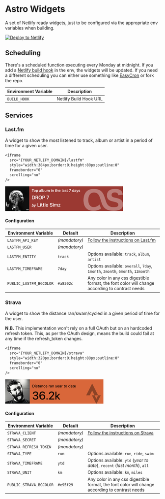 # Astro Widgets

A set of Netlify ready widgets, just to be configured via the appropriate env variables when building.


[![Deploy to Netlify](https://www.netlify.com/img/deploy/button.svg)](https://app.netlify.com/start/deploy?repository=https://github.com/cedmax/astro-widgets)

## Scheduling

There's a scheduled function executing every Monday at midnight.
If you add a [Netlify build hook](https://docs.netlify.com/configure-builds/build-hooks/) in the env, the widgets will be updated.
If you need a different scheduling you can either use something like [EasyCron](https://www.easycron.com/) or fork the repo.

| Environment Variable  | Description | 
| --------------------- | ----------- | 
| `BUILD_HOOK`            | Netlify Build Hook URL | 


## Services

### Last.fm

A widget to show the most listened to track, album or artist in a period of time for a given user.

```
<iframe 
  src="{YOUR_NETLIFY_DOMAIN}/lastfm" 
  style="width:384px;border:0;height:80px;outline:0" 
  frameborder="0"
  scrolling="no"
/>
```

<img src="/public/lastfm-example.png" alt="last.fm widget example" width="384" />

#### Configuration

| Environment Variable    | Default         | Description |
| ----------------------- | --------------- | ----------- |
| `LASTFM_API_KEY`        | _(mandatory)_   | [Follow the instructions on Last.fm](https://www.last.fm/api/account/create) |
| `LASTFM_USER`           | _(mandatory)_   | |
| `LASTFM_ENTITY`         | `track`         | Options available: `track`, `album`, `artist` |
| `LASTFM_TIMEFRAME`      | `7day`          | Options available: `overall`, `7day`, `1month`, `3month`, `6month`, `12month` |
| `PUBLIC_LASTFM_BGCOLOR` | `#a8302c`       | Any color in any css digestible format, the font color will change according to contrast needs |

### Strava

A widget to show the distance ran/swam/cycled in a given period of time for the user.

**N.B.**
This implementation won't rely on a full OAuth but on an hardcoded refresh token. 
This, as per the OAuth design, means the build could fail at any time if the refresh_token changes.

```
<iframe 
  src="{YOUR_NETLIFY_DOMAIN}/strava" 
  style="width:320px;border:0;height:80px;outline:0" 
  frameborder="0"
  scrolling="no"
/>
```

<img src="/public/strava-example.png" alt="last.fm widget example" width="320" />

#### Configuration

| Environment Variable    | Default               | Description |
| ----------------------- | --------------------- | ----------- |
| `STRAVA_CLIENT`         | _(mandatory)_         | [Follow the instructions on Strava](https://developers.strava.com/docs/getting-started/#account) |
| `STRAVA_SECRET`         | _(mandatory)_         |  |
| `STRAVA_REFRESH_TOKEN`  | _(mandatory)_         |  |
| `STRAVA_TYPE`           | `run`                 | Options available: `run`, `ride`, `swim` |
| `STRAVA_TIMEFRAME`      | `ytd`                 | Options available: `ytd` (_year to date_), `recent` (_last month_), `all` |
| `STRAVA_UNIT`           | `km`                  | Options available: `km`, `miles` |
| `PUBLIC_STRAVA_BGCOLOR` | `#e95f29`             | Any color in any css digestible format, the font color will change according to contrast needs |
